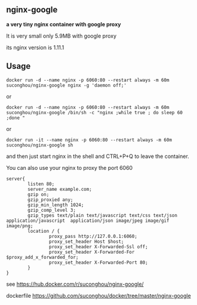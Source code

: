 ## nginx-google

**a very tiny nginx container with google proxy**

It is very small only 5.9MB with google proxy

its nginx version is 1.11.1

## Usage

```
docker run -d --name nginx -p 6060:80 --restart always -m 60m suconghou/nginx-google nginx -g 'daemon off;'

```
or
```
docker run -d --name nginx -p 6060:80 --restart always -m 60m suconghou/nginx-google /bin/sh -c "nginx ;while true ; do sleep 60 ;done "
```
or
```
docker run -it --name nginx -p 6060:80 --restart always -m 60m suconghou/nginx-google sh
```
and then just start nginx in the shell and CTRL+P+Q to leave the container.

You can also use your nginx to proxy the port 6060
```
server{
        listen 80;
        server_name example.com;
        gzip on;
        gzip_proxied any;
        gzip_min_length 1024;
        gzip_comp_level 3;
        gzip_types text/plain text/javascript text/css text/json application/javascript  application/json image/jpeg image/gif image/png;
        location / {
                proxy_pass http://127.0.0.1:6060;
                proxy_set_header Host $host;
                proxy_set_header X-Forwarded-Ssl off;
                proxy_set_header X-Forwarded-For $proxy_add_x_forwarded_for;
                proxy_set_header X-Forwarded-Port 80;
        }
}

```

see https://hub.docker.com/r/suconghou/nginx-google/

dockerfile https://github.com/suconghou/docker/tree/master/nginx-google

